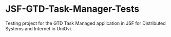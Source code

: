 # JSF-GTD-Task-Manager-Tests
Testing project for the GTD Task Managed application in JSF for Distributed Systems and Internet in UniOvi.
